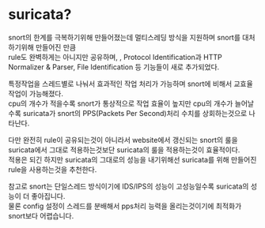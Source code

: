 # suricata?
snort의 한계를 극복하기위해 만들어졌는데 멀티스레딩 방식을 지원하며 snort를 대처하기위해 만들어진 만큼  
rule도 완벽하게는 아니지만 공유하며, , Protocol Identification과 HTTP Normalizer & Parser, File Identification 등 기능들이 새로 추가되었다.  

특정작업을 스레드별로 나눠서 효과적인 작업 처리가 가능하며 snort에 비해서 교효율 작업이 가능해졌다.  
cpu의 개수가 적을수록 snort가 통상적으로 작업 효율이 높지만 cpu의 개수가 늘어날수록 suricata가 snort의 PPS(Packets Per Second)처리 수치를 상회하는것으로 나타난다.  

다만 완전히 rule이 공유되는것이 아니라서 website에서 갱신되는 snort의 룰을 suricata에서 그대로 적용하는것보단 suricata의 룰을 적용하는것이 효율적이다.  
적용은 되긴 하지만 suricata의 그대로의 성능을 내기위해선 suricata를 위해 만들어진 rule을 사용하는것을 추천한다.  

참고로 snort는 단일스레드 방식이기에 IDS/IPS의 성능이 고성능일수록 suricata의 성능이 더 좋아집니다.  
물론 config 설정이 스레드를 분배해서 pps처리 능력을 올리는것이기에 최적화가 snort보다 어렵습니다.  